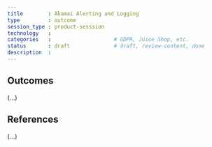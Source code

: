 ```yaml
---
title        : Akamai Alerting and Logging
type         : outcome
session_type : product-sesssion
technology   :
categories   :                    # GDPR, Juice Shop, etc.
status       : draft              # draft, review-content, done
description  :
---
```


## Outcomes

(...)

## References

(...)
